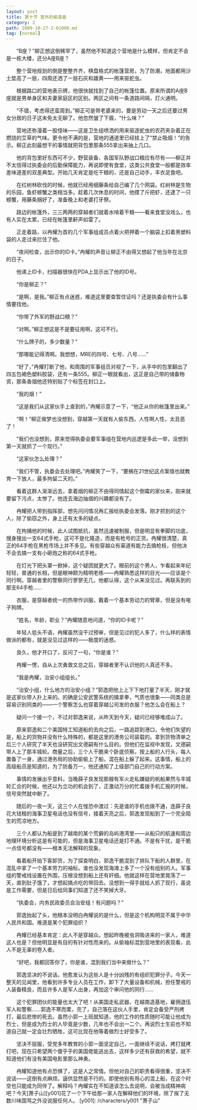 ```yaml
---
layout: post
title: 第十节 意外的偷渡者
category: 2
path: 2009-10-27-2-01000.md
tag: [normal]
---
```


　　“B座？”柳正想这倒稀罕了，虽然他不知道这个营地是什么模样，但肯定不会是一栋大楼，还分A座B座？

　　整个营地规划的倒是整整齐齐，棋盘格式的帐篷营房。为了防潮，地面都用沙土垫高了一层，四周还洒了一层石灰和雄黄——用来驱蛇虫。

　　根据路口的营地表示牌，他很快就找到了自己的帐篷位置。原来所谓的A座B座就是男单身区和夫妻家庭区的区别。两区之间有一条道路间隔，灯火通明。

　　“不错，考虑得还蛮周到。”柳正可是带老婆来的，要是劳动一天之后还要过男女分居的日子这未免太无聊了。他忽然皱了下眉，“什么味？”

　　营地还弥漫着一股怪味——这是卫生组喷洒的用来驱逐蛇虫的农药夹杂着正在燃烧的艾草的气味。更令他不满的是，营地的通道里已经挂上了“禁止吸烟！”的告示。柳正此刻最想干的事情就把背包里那条555拿出来抽上几口。

　　他的背包里好东西可不少，野营装备、各国军队野战口粮应有尽有——柳正并不太信得过执委会的后勤保障能力，再说即使有食堂，这类公共食堂一般都是效率差味道差的双差典型。开始几天肯定是吃干粮的，还是自己动手，丰衣足食吧。

　　在红树林砍伐的时候，他就已经用细藤条给自己编了几个网袋。红树林是生物的乐园，鱼虾螃蟹之类相当多。趁着几次休息的时间，他摸了斤把虾，还逮了一只螃蟹，用藤条捆好了，准备晚上和老婆打牙祭。

　　路边的帐篷外，三三两两的穿越者们就着水啃着干粮——看来食堂没戏么，也有人实在太累，已经在帐篷里鼾声如雷了。

　　正走着路，以冉耀为首的几个军事组成员点着火把押着一个脑袋上扣着黑塑料袋的人走过来拦住了他。

　　“夜间检查，出示你的ID卡。”冉耀的声音让柳正不由得又想起了他当年在北京的日子。

　　他递上ID卡，扫描器很快在PDA上显示出了他的ID号。

　　“你是柳正？”

　　“是啊，是我。”柳正有点迷惑，难道这里要查暂住证吗？还是执委会有什么事情要找他。

　　“你带了外军的野战口粮？”

　　“对啊。”柳正想这是不是要征用啊，这可不行。

　　“什么牌子的，多少数量？”

　　“那哪能记得清啊。我想想，MRE的四号、七号、八号……”

　　“好了，”冉耀打断了他，和周围的军事组员对视了一下，从手中的包里翻出了四五包褐色塑料胶袋，还有一条555。柳正一眼就看出，这正是自己带的储备物资，那条香烟他还特别贴了个标签在封口上。

　　“我的烟！”

　　“这是我们从这家伙手上查到的，”冉耀示意了一下，“他正从你的帐篷里出来。”

　　“啊！”柳正做梦也没想到，穿越第一天就有人偷东西。人性啊人性，太丑恶了！

　　“我们也没想到，原来觉得执委会要军事组在营地内巡逻是多此一举，没想到第一天就抓了一个现行。”

　　“这家伙怎么处理？”

　　“我们不管，执委会去处理吧。”冉耀笑了一下，“要搁在21世纪这点案值也就教育一下放人，最多拘留二天的。”

　　看着这群人渐渐远去，拿着烟的柳正不由得同情起这个倒霉的家伙来，刚来就要留下污点，太惨了。他连去海边抽烟的兴趣都没有了。

　　冉耀把人带到指挥部，想先问问情况再汇报给执委会发落。刚才抓到的这个人，除了偷窃之外，身上还有太多的疑点。

　　在拘捕他的时候，此人试图抵抗，虽然迅速被制服，但是明显有拳脚的功底，搜身搜出一支64式手枪，这可不是化隆造，而是有枪号的正货。冉耀很清楚，真正的64手枪在黑枪市场上并不多见。有些穿越众有渠道有能力去搞枪枝，但他决不会去搞一支有小砸炮之称的64式手枪。

　　在灯光下把头罩一掀掉，这个疑团就更大了。眼前的这个男人，乍看起来年纪轻轻，普通的长相，但是眼神颇为精明老练——冉耀熟悉这样的目光——应该是个同行啊。穿越者里的警察同行寥寥无几，他都认得，这个从来没见过。再联系到的那支64手枪……

　　衣服，是穿越者统一的热带作训服，戴着一个基本劳动力的臂章，但是没有电子狗牌。

　　“姓名，年龄，职业？”冉耀随意地问道，“你的ID卡呢？”

　　年轻人低头不语，冉耀虽然没干过预审，但是见过的犯人多了，什么样的表情做派的都有，就是没见过这样的——极度的迷惑。

　　良久，他才开口了，反问了一句，“你是谁？”

　　冉耀一愣，自从上次勇救文总之后，穿越者里不认识他的人真还不多。

　　“我是冉耀，治安小组组长。”

　　“治安小组，什么地方的治安小组？”郭逸把他上上下下地打量了半天，刚才就是这家伙带人扑上来的。的确是公安武警系统的擒拿拳，气质也很象——同类总是容易识别同类的——一个警察怎么也穿着穿越公司发的衣服？他怎么会在船上？

　　疑问一个接一个，不过对郭逸来说，从昨天到今天，疑问已经够堆成山了。

　　原来郭逸和二个美国特工知道船的去向之后，一路追踪到港口，令他们失望的是，船上的货物并没有什么特殊的，都是这里的港务公司装载的。拿到货物清单之后三个人研究了半天也没研究出文德嗣有什么目的。但他们在监视中发现，文德嗣带人上了那丰城轮。商量之后，三个人干脆来个卧底侦察。按上船的人行头，每人置备了一身，通过港务局的协助偷偷上了船，混在船上躲了起来。这事情，船上的高级船员是知道的，为了防备万一，他还通知了上级部门自己的行动方案。

　　事情的发展出乎意料，当晚薛子良发现那艘有军火走私嫌疑的帆船果然与丰城轮汇合的时候，他还以为立功的机会到了，正激动万分的忙着拨手机汇报的时候，信号突然就中断了。

　　随后的一夜一天，这三个人在惶恐中渡过：先是谁的手机也拨不通，连薛子良花大钱租的海事卫星电话也没有信号，接着天亮之后，郭逸发现船到了一个完全陌生的荒凉地方。

　　三个人都认为船是到了越南的某个荒僻的岛屿港湾里——从船只的航速和周边地理环境分析这是有可能的，但是海事卫星电话还是打不通。不是有干扰，是干脆一点信号都没有——根本无法解释的现象。

　　看着船开始下客卸货，为了探查明白，郭逸干脆混到了排队下船的人群里，在混乱中拿了一个基本劳力的袖标。谁也没发现海滩上多了一个没有组别的人。军事组的警戒线设置在外围，压根没想到船上还有奸细。他就这样在营地里晃荡了一天，直到肚子饿了，才想起搞点吃的带回去。没想到一得手就给人抓了现行，虽说是工作需要，但是日后给同事们知道了还不笑掉大牙。

　　“执委会，内务民政委员会治安组！有问题吗？”

　　郭逸抬起了头，他根本没明白冉耀说的是什么，但是这个机构明显不属于中华人民共和国。难道是某个犯罪组织？

　　冉耀已经基本肯定：此人不是穿越众。想起昨晚被虫洞吸进来的一家人，难道这人也是？但他明显是有目的有针对性而来的。从偷袖标混到营地里的表现看，此人不是无辜的卷入者。

　　“好吧，我都回答你了，你是谁，混到我们当中来做什么？”

　　郭逸坚决的不说话。他愈发认为这些人是十分凶残的有组织犯罪分子。今天一整天的见闻里，他看到许多专业人员在工作，卸下了大量设备和机械，担任警戒的人装备精良，而且许多人是军人出身，再加这个审问他的同行……

　　这个犯罪团伙的能量也太大了吧！从美国走私武器，在越南造基地，雇佣退伍军人和警察……郭逸不寒而栗，完了，自己落在这伙人手里，肯定会备受严刑拷打，最后悲惨的死去。虽然小郭一上班就知道，他的工作的性质随时可能让他成为烈士，但是成为烈士的人毕竟是少数，几年也不会出一二个。再说烈士生前也不知道自己就一定会壮烈牺牲，这可比现在他等着做烈士好受多了。

　　坚决不屈服，受党多年教育的小郭一面坚定自己，一面继续不说话，拷打就拷打吧，现在只希望两个傻乎乎的美国佬能逃出去，这样多少还有获救的希望，就不知道他们有没有美国电影里那么神勇。

　　冉耀知道他有点恐惧了，这是人之常情。但他对自己的职责看得很重，坚决不说话——这倒有点麻烦。逼供显然是不行的。即使他别有用心的混上船，在这个时空也只能成为同伴了。解释吗？冉耀实在不知道该怎么去说明，会被当成精神病吧？今天[萧子山][y001]花了一个下午给那一家人在解释他们的环境，除了挨了无数川味国骂之外没说服任何人。
[y001]: /characters/y001 "萧子山"
